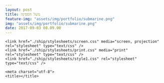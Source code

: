 ```yaml
---
layout: post
title: משל הספינה
feature-img: "assets/img/portfolio/submarine.png"
img: "assets/img/portfolio/submarine.png"
date: 2017-09-03 08.09.00
---
```


<html lang="en" dir="ltr">
  <head>

    <link href="./ship/stylesheets/screen.css" media="screen, projection" rel="stylesheet" type="text/css" />
    <link href="./ship/stylesheets/print.css" media="print" rel="stylesheet" type="text/css" />
    <link href="./ship/stylesheets/style1.css" rel="stylesheet" type="text/css" />
<!--[if IE]>
    <link href="/stylesheets/ie.css" media="screen, projection" rel="stylesheet" type="text/css" />
<![endif]-->

    <meta charset="utf-8">
    <title></title>

  </head>
<body>
    <div id="scene">
      <div id="boat">
        <span class="window1"></span>
        <span class="window2"></span>
        <span class="window3"></span>
        <span class="frontmast"></span>
        <span class="middlemast"></span>
        <span class="sail1"></span>
        <span class="sail2"></span>
        <span class="sail3"></span>
        <span class="sail4"></span>
        <span class="cargo"></span>
        <span class="back"></span>
        <span class="boatbotton"></span>
        <span class="sun"></span>
      </div>
      <div id="sky">
        <span class="sun"></span>
        <span class="cloud"></span>
      </div>
      <div class="cloud large cloud-1">
  <div></div><div></div><div></div><div></div>
  </div>
  <div class="cloud normal cloud-2">
    <div></div><div></div><div></div><div></div>
  </div>
      </div>
      <div id="water">
        <span></span>
        <span></span>
        <span></span>
        <span></span>
        <span></span>
        <span></span>
        <span></span>
        <span></span>
        <span></span>
        <span></span>
        <span></span>
      </div>
    </div>
</body>
</html>
